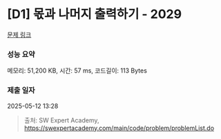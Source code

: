 # [D1] 몫과 나머지 출력하기 - 2029 

[문제 링크](https://swexpertacademy.com/main/code/problem/problemDetail.do?contestProbId=AV5QGNvKAtEDFAUq) 

### 성능 요약

메모리: 51,200 KB, 시간: 57 ms, 코드길이: 113 Bytes

### 제출 일자

2025-05-12 13:28



> 출처: SW Expert Academy, https://swexpertacademy.com/main/code/problem/problemList.do